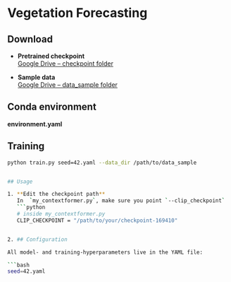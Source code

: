 # Vegetation Forecasting

## Download

- **Pretrained checkpoint**  
  [Google Drive – checkpoint folder](https://drive.google.com/drive/folders/1V4JXgLtGWFQXE4SF7qN5N4vn6-b58kgZ?usp=sharing)

- **Sample data**  
  [Google Drive – data_sample folder](https://drive.google.com/drive/folders/1YKF5ce5w3SfkaVZftg_fDCzIwo88B_2J?usp=sharing)
  
## Conda environment
**environment.yaml**
## Training

```bash
python train.py seed=42.yaml --data_dir /path/to/data_sample


## Usage

1. **Edit the checkpoint path**  
   In  `my_contextformer.py`, make sure you point `--clip_checkpoint`  at the folder or file where you’ve stored your pretrained weights. Example:  
   ```python
   # inside my_contextformer.py
   CLIP_CHECKPOINT = "/path/to/your/checkpoint-169410"


2. ## Configuration

All model- and training-hyperparameters live in the YAML file:

```bash
seed=42.yaml
